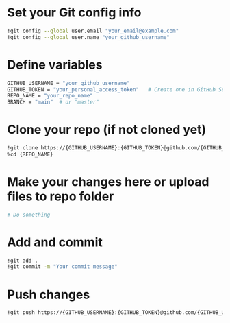 # Set your Git config info
```bash
!git config --global user.email "your_email@example.com"
!git config --global user.name "your_github_username"
```

# Define variables
```bash
GITHUB_USERNAME = "your_github_username"
GITHUB_TOKEN = "your_personal_access_token"   # Create one in GitHub Settings > Developer Settings > Personal access tokens
REPO_NAME = "your_repo_name"
BRANCH = "main"  # or "master"
```

# Clone your repo (if not cloned yet)
```bash
!git clone https://{GITHUB_USERNAME}:{GITHUB_TOKEN}@github.com/{GITHUB_USERNAME}/{REPO_NAME}.git
%cd {REPO_NAME}
```

# Make your changes here or upload files to repo folder
```bash
# Do something
```

# Add and commit
```bash
!git add .
!git commit -m "Your commit message"
```

# Push changes
```bash
!git push https://{GITHUB_USERNAME}:{GITHUB_TOKEN}@github.com/{GITHUB_USERNAME}/{REPO_NAME}.git {BRANCH}
```
